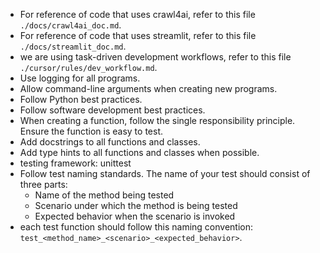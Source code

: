 - For reference of code that uses crawl4ai, refer to this file `./docs/crawl4ai_doc.md`.
- For reference of code that uses streamlit, refer to this file `./docs/streamlit_doc.md`.
- we are using task-driven development workflows, refer to this file `./cursor/rules/dev_workflow.md`.
- Use logging for all programs.
- Allow command-line arguments when creating new programs.
- Follow Python best practices.
- Follow software development best practices.
- When creating a function, follow the single responsibility principle. Ensure the function is easy to test.
- Add docstrings to all functions and classes.
- Add type hints to all functions and classes when possible.
- testing framework: unittest
- Follow test naming standards. The name of your test should consist of three parts:
    - Name of the method being tested
    - Scenario under which the method is being tested
    - Expected behavior when the scenario is invoked
- each test function should follow this naming convention: `test_<method_name>_<scenario>_<expected_behavior>`.
